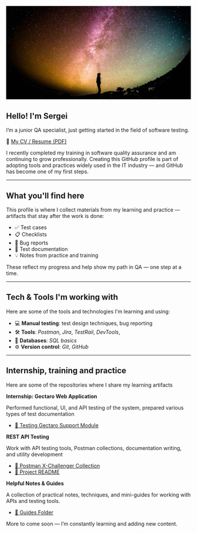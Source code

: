 <img src="https://github.com/SergTsys/SergTsys/blob/main/Assets/photo%20pr1.jpg"/>

## Hello! I'm Sergei

I’m a junior QA specialist, just getting started in the field of software testing.

📄 [My CV / Resume (PDF)](https://drive.google.com/file/d/1S-SJsvXnW7-BjiPJ49Nd36ydMjwHbUOy/view)

I recently completed my training in software quality assurance and am continuing to grow professionally. Creating this GitHub profile is part of adopting tools and practices widely used in the IT industry — and GitHub has become one of my first steps.

---

## What you'll find here

This profile is where I collect materials from my learning and practice — artifacts that stay after the work is done:

- ✅ Test cases  
- 📋 Checklists  
- 🐞 Bug reports  
- 📄 Test documentation  
- 💡 Notes from practice and training

These reflect my progress and help show my path in QA — one step at a time.

---

## Tech & Tools I'm working with

Here are some of the tools and technologies I'm learning and using:

- 💻 **Manual testing**: test design techniques, bug reporting  
- 🛠️ **Tools**: _Postman_, _Jira_, _TestRail_, _DevTools_,
- 🧮 **Databases**: _SQL basics_  
- ⚙️ **Version control**: _Git_, _GitHub_  

---

## Internship, training and practice
Here are some of the repositories where I share my learning artifacts

**Internship: Gectaro Web Application**

Performed functional, UI, and API testing of the system, prepared various types of test documentation

- [📂 Testing Gectaro Support Module](https://github.com/SergTsys/educationGit/tree/main/Testing%20Gectaro%20Support%20Module)

**REST API Testing**

Work with API testing tools, Postman collections, documentation writing, and utility development

- [📂 Postman X-Challenger Collection](https://github.com/SergTsys/educationGit/blob/main/REST%20API%20Testing/%D1%81hallenger-api-postman/X-Challenger%20full%20collection%20requests.postman_collection.json)
- [📄 Project README](https://github.com/SergTsys/educationGit/blob/main/REST%20API%20Testing/%D1%81hallenger-api-postman/README.md)


**Helpful Notes & Guides**

A collection of practical notes, techniques, and mini-guides for working with APIs and testing tools.

- [📁 Guides Folder](https://github.com/SergTsys/educationGit/tree/main/Guides)



More to come soon — I’m constantly learning and adding new content.
